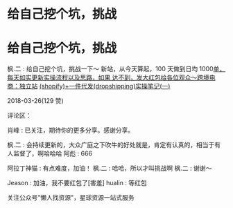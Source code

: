 # 给自己挖个坑，挑战

# 给自己挖个坑，挑战

枫.二 : 给自己挖个坑，挑战一下～ 新站，从今天算起，100 天做到日均 1000[单，每天如实更新实操流程以及思路，如果 达不到，发大红包给各位观众～](https://mp.weixin.qq.com/s/V5cWRzAwc9XbrPFslmjiPQ)[跨境电商：独立站](https://mp.weixin.qq.com/s/V5cWRzAwc9XbrPFslmjiPQ) [(shopify)+](https://mp.weixin.qq.com/s/V5cWRzAwc9XbrPFslmjiPQ)[一件代发](https://mp.weixin.qq.com/s/V5cWRzAwc9XbrPFslmjiPQ)[(dropshipping)](https://mp.weixin.qq.com/s/V5cWRzAwc9XbrPFslmjiPQ)[实操笔记](https://mp.weixin.qq.com/s/V5cWRzAwc9XbrPFslmjiPQ)[(](https://mp.weixin.qq.com/s/V5cWRzAwc9XbrPFslmjiPQ)[一](https://mp.weixin.qq.com/s/V5cWRzAwc9XbrPFslmjiPQ)[)](https://mp.weixin.qq.com/s/V5cWRzAwc9XbrPFslmjiPQ)

2018-03-26(129 赞)

评论区：

肖峰 : 已关注，期待你的更多分享。感谢分享。

枫.二 : 会持续更新的，大众广庭之下吹牛的好处就是，肯定有认真的，相当于有人监督了，啊哈哈哈 阿彪 : 666

阿拉丁神猫 : 有点难度，加油！ 枫.二 : 哈哈，所以才叫挑战啊 枫.二 : 谢谢～

Jeason : 加油，我不要红包了[害羞] hualin : 等红包

关注公众号"懒人找资源"，星球资源一站式服务
